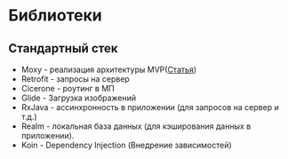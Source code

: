 # Библиотеки
## Стандартный стек
- Moxy - реализация архитектуры MVP([Статья](https://habr.com/ru/post/276189/))
- Retrofit - запросы на сервер
- Cicerone - роутинг в МП
- Glide - Загрузка изображений
- RxJava - ассинхронность в приложении (для запросов на сервер и т.д.)
- Realm - локальная база данных (для кэширования данных в приложении).
- Koin - Dependency Injection (Внедрение зависимостей)
